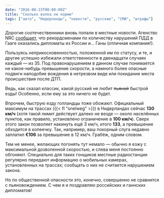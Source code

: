 ```yaml
---
date: "2016-08-23T00:00:00Z"
title: "Сколько волка ни корми"
tags: ["авто", "Нидерланды", "новости", "русские", "СМИ", "штрафы"]
---
```


Дорогие соотечественники вновь попали в местные новости. Агенство NRC [сообщает](https://www.nrc.nl/nieuws/2016/08/20/russissche-en-ghanese-diplomaten-misdragen-zich-vaker-in-het-verkeer-a1517248), что рекордсменами по количеству нарушений ПДД в Гааге оказались дипломаты из России и… Ганы (отличная компания!).

Пользуясь неприкосновенностью, положенной им по статусу, и те, и другие успешно избежали ответственности в двенадцати случаях каждый — из 35. Под правонарушением в данном случае понимается не какое-нибудь превышение скорости, а намного более опасные подвиги наподобие вождения в нетрезвом виде или покидание места происшествия после ДТП.

<!--more-->

Ведь, как сказал классик, какой русский не любит ~~пьяной~~ быстрой езды! Особенно, если ему за это ничего не будет.

Впрочем, быструю езду голландцы тоже обожают. Официальный максимум на трассах ({{< fl "snelweg" >}}) в Нидерландах сейчас **130 км/ч** (хотя такой лимит действует далеко не везде — около населённых пунктов, как правило, установлено ограничение в **100 км/ч**). Сверх этого закон позволяет накинуть ещё 3 км/ч, итого **133**, а превышение обходится в копеечку. Так, например, ваш покорный слуга недавно заплатил **€106** за превышение в 12 км/ч. Грабёж, одним словом.

Тем не менее, желающих погонять тут немало — обычно я езжу с максимальной дозволенной скоростью, и слева меня постоянно обгоняют. Специально для таких гонщиков местные радиостанции регулярно передают информацию о мобильных камерах, установленных на трассах; сообщать о них не считается нарушением закона.

Но по общественной опасности это, конечно, совершенно не сравнится с пьяновождением. С чем я и поздравляю российских и ганнских дипломатов!
